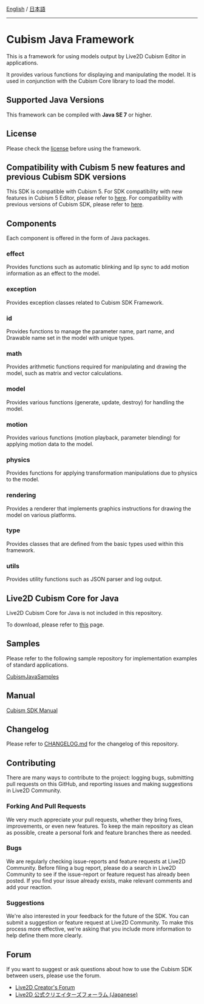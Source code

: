 [English](README.md) / [日本語](README.ja.md)

---

# Cubism Java Framework

This is a framework for using models output by Live2D Cubism Editor in applications.

It provides various functions for displaying and manipulating the model. It is used in conjunction with the Cubism Core library to load the model.

## Supported Java Versions

This framework can be compiled with **Java SE 7** or higher.

## License

Please check the [license](LICENSE.md) before using the framework.


## Compatibility with Cubism 5 new features and previous Cubism SDK versions

This SDK is compatible with Cubism 5.
For SDK compatibility with new features in Cubism 5 Editor, please refer to [here](https://docs.live2d.com/en/cubism-sdk-manual/cubism-5-new-functions/).
For compatibility with previous versions of Cubism SDK, please refer to [here](https://docs.live2d.com/en/cubism-sdk-manual/compatibility-with-cubism-5/).


## Components

Each component is offered in the form of Java packages.

### effect

Provides functions such as automatic blinking and lip sync to add motion information as an effect to the model.

### exception

Provides exception classes related to Cubism SDK Framework.

### id

Provides functions to manage the parameter name, part name, and Drawable name set in the model with unique types.

### math

Provides arithmetic functions required for manipulating and drawing the model, such as matrix and vector calculations.

### model

Provides various functions (generate, update, destroy) for handling the model.

### motion

Provides various functions (motion playback, parameter blending) for applying motion data to the model.

### physics

Provides functions for applying transformation manipulations due to physics to the model.

### rendering

Provides a renderer that implements graphics instructions for drawing the model on various platforms.

### type

Provides classes that are defined from the basic types used within this framework.

### utils

Provides utility functions such as JSON parser and log output.

## Live2D Cubism Core for Java

Live2D Cubism Core for Java is not included in this repository.

To download, please refer to [this](https://www.live2d.com/download/cubism-sdk/download-java/) page.

## Samples

Please refer to the following sample repository for implementation examples of standard applications.

[CubismJavaSamples](https://github.com/Live2D/CubismJavaSamples)

## Manual

[Cubism SDK Manual](https://docs.live2d.com/cubism-sdk-manual/top/)

## Changelog

Please refer to [CHANGELOG.md](CHANGELOG.md) for the changelog of this repository.

## Contributing

There are many ways to contribute to the project: logging bugs, submitting pull requests on this GitHub, and reporting issues and making suggestions in Live2D Community.

### Forking And Pull Requests

We very much appreciate your pull requests, whether they bring fixes, improvements, or even new features. To keep the main repository as clean as possible, create a personal fork and feature branches there as needed.

### Bugs

We are regularly checking issue-reports and feature requests at Live2D Community. Before filing a bug report, please do a search in Live2D Community to see if the issue-report or feature request has already been posted. If you find your issue already exists, make relevant comments and add your reaction.

### Suggestions

We're also interested in your feedback for the future of the SDK. You can submit a suggestion or feature request at Live2D Community. To make this process more effective, we're asking that you include more information to help define them more clearly.

## Forum

If you want to suggest or ask questions about how to use the Cubism SDK between users, please use the forum.

- [Live2D Creator's Forum](https://community.live2d.com/)
- [Live2D 公式クリエイターズフォーラム (Japanese)](https://creatorsforum.live2d.com/)
